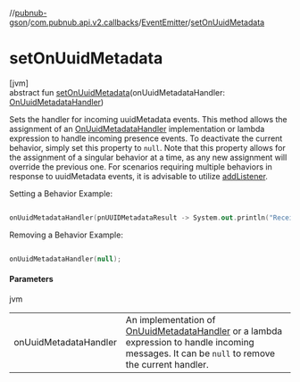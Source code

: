 //[pubnub-gson](../../../index.md)/[com.pubnub.api.v2.callbacks](../index.md)/[EventEmitter](index.md)/[setOnUuidMetadata](set-on-uuid-metadata.md)

# setOnUuidMetadata

[jvm]\
abstract fun [setOnUuidMetadata](set-on-uuid-metadata.md)(onUuidMetadataHandler: [OnUuidMetadataHandler](../../com.pubnub.api.v2.callbacks.handlers/-on-uuid-metadata-handler/index.md))

Sets the handler for incoming uuidMetadata events. This method allows the assignment of an [OnUuidMetadataHandler](../../com.pubnub.api.v2.callbacks.handlers/-on-uuid-metadata-handler/index.md) implementation or lambda expression to handle incoming presence events. To deactivate the current behavior, simply set this property to `null`. Note that this property allows for the assignment of a singular behavior at a time, as any new assignment will override the previous one. For scenarios requiring multiple behaviors in response to uuidMetadata events, it is advisable to utilize [addListener](index.md#330403064%2FFunctions%2F-395131529). 

Setting a Behavior Example:

```kotlin

onUuidMetadataHandler(pnUUIDMetadataResult -> System.out.println("Received: " + pnUUIDMetadataResult.getData()));

```

Removing a Behavior Example:

```kotlin

onUuidMetadataHandler(null);

```

#### Parameters

jvm

| | |
|---|---|
| onUuidMetadataHandler | An implementation of [OnUuidMetadataHandler](../../com.pubnub.api.v2.callbacks.handlers/-on-uuid-metadata-handler/index.md) or a lambda expression to handle incoming messages. It can be `null` to remove the current handler. |
